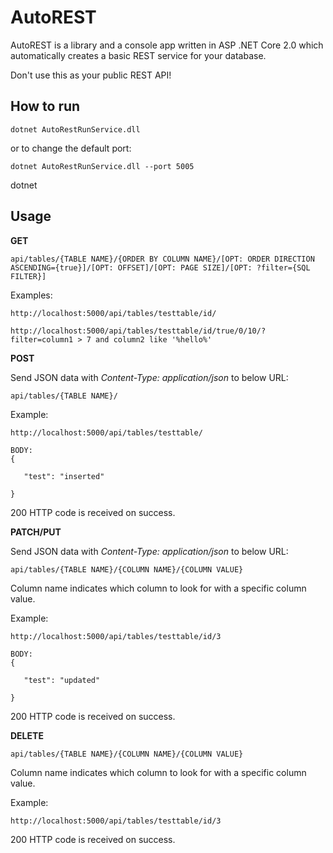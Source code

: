 # AutoREST

AutoREST is a library and a console app written in ASP .NET Core 2.0 which automatically creates a basic REST service for your database. 

Don't use this as your public REST API!

## How to run

	dotnet AutoRestRunService.dll

or to change the default port:

	dotnet AutoRestRunService.dll --port 5005

dotnet 

## Usage

**GET**

```url
api/tables/{TABLE NAME}/{ORDER BY COLUMN NAME}/[OPT: ORDER DIRECTION ASCENDING={true}]/[OPT: OFFSET]/[OPT: PAGE SIZE]/[OPT: ?filter={SQL FILTER}]
```

Examples:

```url
http://localhost:5000/api/tables/testtable/id/

http://localhost:5000/api/tables/testtable/id/true/0/10/?filter=column1 > 7 and column2 like '%hello%'
```

**POST**

Send JSON data with *Content-Type: application/json* to below URL:

```url
api/tables/{TABLE NAME}/
```

Example:

```url
http://localhost:5000/api/tables/testtable/

BODY:
{
    
   "test": "inserted"

}

```

200 HTTP code is received on success.

**PATCH/PUT**

Send JSON data with *Content-Type: application/json* to below URL:

```url
api/tables/{TABLE NAME}/{COLUMN NAME}/{COLUMN VALUE}
```

Column name indicates which column to look for with a specific column value.

Example:

```url
http://localhost:5000/api/tables/testtable/id/3

BODY:
{
    
   "test": "updated"

}

```

200 HTTP code is received on success.

**DELETE**

```url
api/tables/{TABLE NAME}/{COLUMN NAME}/{COLUMN VALUE}
```

Column name indicates which column to look for with a specific column value.

Example:

```url
http://localhost:5000/api/tables/testtable/id/3
```

200 HTTP code is received on success.